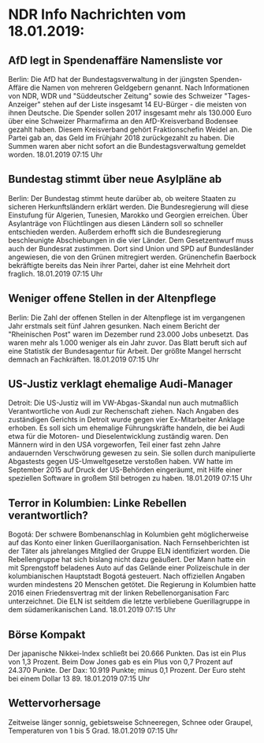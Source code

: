 # NDR Info Nachrichten vom 18.01.2019:


## AfD legt in Spendenaffäre Namensliste vor
Berlin:	Die AfD hat der Bundestagsverwaltung in der jüngsten Spenden-Affäre die Namen von mehreren Geldgebern genannt. Nach Informationen von NDR, WDR und "Süddeutscher Zeitung" sowie des Schweizer "Tages-Anzeiger" stehen auf der Liste insgesamt 14 EU-Bürger - die meisten von ihnen Deutsche. Die Spender sollen 2017 insgesamt mehr als 130.000 Euro über eine Schweizer Pharmafirma an den AfD-Kreisverband Bodensee gezahlt haben. Diesem Kreisverband gehört Fraktionschefin Weidel an. Die Partei gab an, das Geld im Frühjahr 2018 zurückgezahlt zu haben. Die Summen waren aber nicht sofort an die Bundestagsverwaltung gemeldet worden. 18.01.2019 07:15 Uhr 

## Bundestag stimmt über neue Asylpläne ab
Berlin: Der Bundestag stimmt heute darüber ab, ob weitere Staaten zu sicheren Herkunftsländern erklärt werden. Die Bundesregierung will diese Einstufung für Algerien, Tunesien, Marokko und Georgien erreichen. Über Asylanträge von Flüchtlingen aus diesen Ländern soll so schneller entschieden werden. Außerdem erhofft sich die Bundesregierung beschleunigte Abschiebungen in die vier Länder. Dem Gesetzentwurf muss auch der Bundesrat zustimmen. Dort sind Union und SPD auf Bundesländer angewiesen, die von den Grünen mitregiert werden. Grünenchefin Baerbock bekräftigte bereits das Nein ihrer Partei, daher ist eine Mehrheit dort fraglich. 18.01.2019 07:15 Uhr 

## Weniger offene Stellen in der Altenpflege
Berlin:	Die Zahl der offenen Stellen in der Altenpflege ist im vergangenen Jahr erstmals seit fünf Jahren gesunken. Nach einem Bericht der "Rheinischen Post" waren im Dezember rund 23.000 Jobs unbesetzt. Das waren mehr als 1.000 weniger als ein Jahr zuvor. Das Blatt beruft sich auf eine Statistik der Bundesagentur für Arbeit. Der größte Mangel herrscht demnach an Fachkräften. 18.01.2019 07:15 Uhr 

## US-Justiz verklagt ehemalige Audi-Manager
Detroit:	Die US-Justiz will im VW-Abgas-Skandal nun auch mutmaßlich Verantwortliche von Audi zur Rechenschaft ziehen. Nach Angaben des zuständigen Gerichts in Detroit wurde gegen vier Ex-Mitarbeiter Anklage erhoben. Es soll sich um ehemalige Führungskräfte handeln, die bei Audi etwa für die Motoren- und Dieselentwicklung zuständig waren. Den Männern wird in den USA vorgeworfen, Teil einer fast zehn Jahre andauernden Verschwörung gewesen zu sein. Sie sollen durch manipulierte Abgastests gegen US-Umweltgesetze verstoßen haben. VW hatte im September 2015 auf Druck der US-Behörden eingeräumt, mit Hilfe einer speziellen Software in großem Stil betrogen zu haben. 18.01.2019 07:15 Uhr 

## Terror in Kolumbien: Linke Rebellen verantwortlich?
Bogotá:	Der schwere Bombenanschlag in Kolumbien geht möglicherweise auf das Konto einer linken Guerillaorganisation. Nach Fernsehberichten ist der Täter als jahrelanges Mitglied der Gruppe ELN identifiziert worden. Die Rebellengruppe hat sich bislang nicht dazu geäußert. Der Mann hatte ein mit Sprengstoff beladenes Auto auf das Gelände einer Polizeischule in der kolumbianischen Hauptstadt Bogotá gesteuert. Nach offiziellen Angaben wurden mindestens 20 Menschen getötet. Die Regierung in Kolumbien hatte 2016 einen Friedensvertrag mit der linken Rebellenorganisation Farc unterzeichnet. Die ELN ist seitdem die letzte verbliebene Guerillagruppe in dem südamerikanischen Land. 18.01.2019 07:15 Uhr 

## Börse Kompakt
Der japanische Nikkei-Index schließt bei 20.666  Punkten. Das ist ein Plus von 1,3 Prozent. Beim Dow Jones gab es ein Plus von 0,7 Prozent auf  24.370 Punkte. Der Dax:			10.919 Punkte; minus 0,1 Prozent. Der Euro steht bei einem Dollar 13 89. 18.01.2019 07:15 Uhr 

## Wettervorhersage
Zeitweise länger sonnig, gebietsweise Schneeregen, Schnee oder Graupel, Temperaturen von 1 bis 5 Grad. 18.01.2019 07:15 Uhr 
